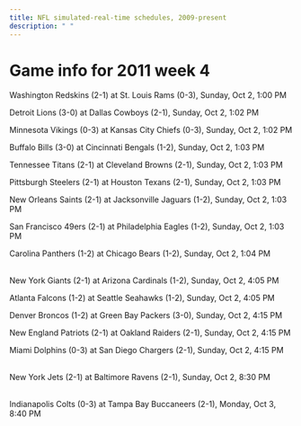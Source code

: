 ```yaml
---
title: NFL simulated-real-time schedules, 2009-present
description: " "
---
```


# Game info for 2011 week 4

Washington Redskins (2-1) at St. Louis Rams (0-3), Sunday, Oct 2, 1:00 PM

Detroit Lions (3-0) at Dallas Cowboys (2-1), Sunday, Oct 2, 1:02 PM

Minnesota Vikings (0-3) at Kansas City Chiefs (0-3), Sunday, Oct 2, 1:02 PM

Buffalo Bills (3-0) at Cincinnati Bengals (1-2), Sunday, Oct 2, 1:03 PM

Tennessee Titans (2-1) at Cleveland Browns (2-1), Sunday, Oct 2, 1:03 PM

Pittsburgh Steelers (2-1) at Houston Texans (2-1), Sunday, Oct 2, 1:03 PM

New Orleans Saints (2-1) at Jacksonville Jaguars (1-2), Sunday, Oct 2, 1:03 PM

San Francisco 49ers (2-1) at Philadelphia Eagles (1-2), Sunday, Oct 2, 1:03 PM

Carolina Panthers (1-2) at Chicago Bears (1-2), Sunday, Oct 2, 1:04 PM

<br/>New York Giants (2-1) at Arizona Cardinals (1-2), Sunday, Oct 2, 4:05 PM

Atlanta Falcons (1-2) at Seattle Seahawks (1-2), Sunday, Oct 2, 4:05 PM

Denver Broncos (1-2) at Green Bay Packers (3-0), Sunday, Oct 2, 4:15 PM

New England Patriots (2-1) at Oakland Raiders (2-1), Sunday, Oct 2, 4:15 PM

Miami Dolphins (0-3) at San Diego Chargers (2-1), Sunday, Oct 2, 4:15 PM

<br/>New York Jets (2-1) at Baltimore Ravens (2-1), Sunday, Oct 2, 8:30 PM

<br/>Indianapolis Colts (0-3) at Tampa Bay Buccaneers (2-1), Monday, Oct 3, 8:40 PM

